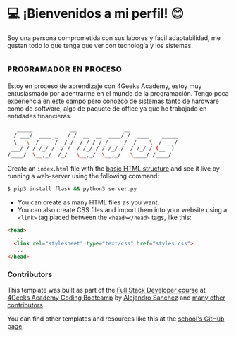 # :computer: ¡Bienvenidos a mi perfil! :blush:

Soy una persona comprometida con sus labores y fácil adaptabilidad, me gustan todo lo que tenga que ver con tecnología y los sistemas.


## ᴘʀᴏɢʀᴀᴍᴀᴅᴏʀ ᴇɴ ᴘʀᴏᴄᴇsᴏ

Estoy en proceso de aprendizaje con 4Geeks Academy, estoy muy entusiasmado por adentrarme en el mundo de la programación.
Tengo poca experiencia en este campo pero conozco de sistemas tanto de hardware como de software, algo de paquete de office ya que he trabajado en entidades financieras.

```bash
   _____            __               __
  / ___/  ____ _   / /  __  __  ____/ /  ____    _____
  \__ \  / __ `/  / /  / / / / / __  /  / __ \  / ___/
 ___/ / / /_/ /  / /  / /_/ / / /_/ /  / /_/ / (__  )
/____/  \__,_/  /_/   \__,_/  \__,_/   \____/ /____/
```


Create an `index.html` file with the [basic HTML structure](http://4geeks.com/lesson/what-is-html-learn-html#page-structure) and see it live by running a web-server using the following command:

```bash
$ pip3 install flask && python3 server.py
```

- You can create as many HTML files as you want.
- You can also create CSS files and import them into your website using a `<link>` tag placed between the `<head></head>` tags, like this:

```html
<head>
  ...
  <link rel="stylesheet" type="text/css" href="styles.css">
  ...
</head>
```

### Contributors

This template was built as part of the [Full Stack Developer course](https://4geeksacademy.com/us/coding-bootcamps/part-time-full-stack-developer) at [4Geeks Academy Coding Bootcamp](https://4geeksacademy.com/us/coding-bootcamp) by [Alejandro Sanchez](https://twitter.com/alesanchezr) and [many other contributors](https://github.com/4GeeksAcademy/html-hello/graphs/contributors).

You can find other templates and resources like this at the [school's GitHub page](https://github.com/4geeksacademy/).

